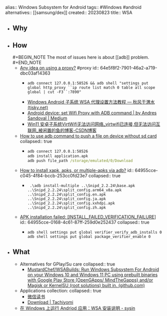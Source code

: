 alias:: Windows Subsystem for Android
tags:: #Windows #android
alternatives:: [[samsung/dex]]
created:: 20230823
title:: WSA
- ## Why
- ## How
  #+BEGIN_NOTE
  The most of issues here is about [[adb]] problem.
  #+END_NOTE
  - [Any idea on using a proxy?](https://github.com/WSA-Community/WSAGAScript/issues/131) #proxy
    id:: 64e5f8f2-7901-46a2-a719-dbc03af14363
    - ```shell
      adb connect 127.0.0.1:58526 && adb shell "settings put global http_proxy ``ip route list match 0 table all scope global | cut -F3``:7890"
      ```
    - [Windows Android 子系统 WSA 代理设置方法教程 — 秋风于渭水 (tjsky.net)](https://www.tjsky.net/tutorial/391)
    - [Android device: set Wifi Proxy with ADB command | by Andres Sandoval | Medium](https://andresand.medium.com/android-device-set-wifi-proxy-with-adb-command-7a2f8cf4c434)
    - [Win11 安卓子系统VirtWifi无法访问网络_virtwifi已连接,但无法访问互联网_被闲置的鱼的博客-CSDN博客](https://blog.csdn.net/qq_14902731/article/details/124891739)
  - [How to use adb command to push a file on device without sd card](https://stackoverflow.com/questions/20834241/how-to-use-adb-command-to-push-a-file-on-device-without-sd-card)
    collapsed:: true
    - ```cmd
      adb connect 127.0.0.1:58526
      adb install application.apk
      adb push file_path /storage/emulated/0/Download
      ```
  - [How to install xapk, apks, or multiple-apks via adb?](https://android.stackexchange.com/questions/221204/how-to-install-xapk-apks-or-multiple-apks-via-adb)
    id:: 64955cce-c045-4f84-bccb-253cc0fd23e7
    collapsed:: true
    - ```
       .\adb install-multiple ..\Snipd_2.2.24\base.apk ..\Snipd_2.2.24\split_config.arm64_v8a.apk ..\Snipd_2.2.24\split_config.en.apk ..\Snipd_2.2.24\split_config.ja.apk ..\Snipd_2.2.24\split_config.xxhdpi.apk ..\Snipd_2.2.24\split_config.zh.apk
      ```
  - [APK installation failed: [INSTALL_FAILED_VERIFICATION_FAILURE]](https://stackoverflow.com/questions/15014519/apk-installation-failed-install-failed-verification-failure)
    id:: 64955cce-0168-4c61-87ff-259d0e252437
    collapsed:: true
    - ```
      adb shell settings put global verifier_verify_adb_installs 0
      adb shell settings put global package_verifier_enable 0
      ```
- ## What
  - Alternatives for GPlay/Su care
    collapsed:: true
    - [MustardChef/WSABuilds: Run Windows Subsystem For Android on your Windows 10 and Windows 11 PC using prebuilt binaries with Google Play Store (OpenGApps/ MindTheGapps) and/or Magisk or KernelSU (root solutions) built in. (github.com)](https://github.com/MustardChef/WSABuilds)
  - Applications collection:
    collapsed:: true
    - [微信读书](https://weread.qq.com/web/redirect?from=NavBar)
    - [Download | Tachiyomi](https://tachiyomi.org/download/)
  - [在 Windows 上运行 Andriod 应用：WSA 安装说明 - sysin](https://sysin.org/blog/wsa-install/)